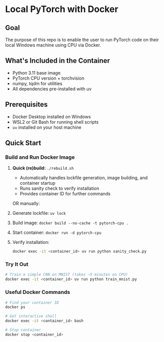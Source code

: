 # Local PyTorch with Docker

## Goal

The purpose of this repo is to enable the user to run PyTorch code on their local Windows machine using CPU via Docker.

## What's Included in the Container

- Python 3.11 base image
- PyTorch CPU version + torchvision
- numpy, tqdm for utilities
- All dependencies pre-installed with uv

## Prerequisites

- Docker Desktop installed on Windows
- WSL2 or Git Bash for running shell scripts
- `uv` installed on your host machine

## Quick Start

### Build and Run Docker Image

1. **Quick (re)build:** `./rebuild.sh`
    - Automatically handles lockfile generation, image building, and container startup
    - Runs sanity check to verify installation
    - Provides container ID for further commands

    OR manually:

2. Generate lockfile: `uv lock`
3. Build image: `docker build --no-cache -t pytorch-cpu .`
4. Start container: `docker run -d pytorch-cpu`
5. Verify installation:

    ```bash
    docker exec -it <container_id> uv run python sanity_check.py
    ```

### Try It Out

```bash
# Train a simple CNN on MNIST (takes ~5 minutes on CPU)
docker exec -it <container_id> uv run python train_mnist.py
```

### Useful Docker Commands

```bash
# Find your container ID
docker ps

# Get interactive shell
docker exec -it <container_id> bash

# Stop container
docker stop <container_id>
```
